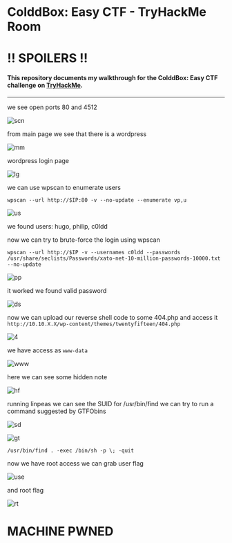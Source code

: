 # ColddBox: Easy CTF - TryHackMe Room
# **!! SPOILERS !!**
#### This repository documents my walkthrough for the **ColddBox: Easy** CTF challenge on [TryHackMe](https://tryhackme.com/room/colddboxeasy). 
---

we see open ports 80 and 4512

![scn](imgs/scn.png "scn")

from main page we see that there is a wordpress

![mm](imgs/mm.png "mm")

wordpress login page

![lg](imgs/lg.png "lg")

we can use wpscan to enumerate users

```
wpscan --url http://$IP:80 -v --no-update --enumerate vp,u
```

![us](imgs/us.png "us")

we found users: hugo, philip, c0ldd

now we can try to brute-force the login using wpscan

```
wpscan --url http://$IP -v --usernames c0ldd --passwords /usr/share/seclists/Passwords/xato-net-10-million-passwords-10000.txt --no-update
```

![pp](imgs/pp.png "pp")

it worked we found valid password

![ds](imgs/ds.png "ds")

now we can upload our reverse shell code to some 404.php and access it `http://10.10.X.X/wp-content/themes/twentyfifteen/404.php`

![4](imgs/4.png "4")

we have access as `www-data`

![www](imgs/www.png "www")

here we can see some hidden note

![hf](imgs/hf.png "hf")

running linpeas we can see the SUID for /usr/bin/find we can try to run a command suggested by GTFObins

![sd](imgs/sd.png "sd")

![gt](imgs/gt.png "gt")

```
/usr/bin/find . -exec /bin/sh -p \; -quit
```

now we have root access we can grab user flag

![use](imgs/use.png "use")

and root flag

![rt](imgs/rt.png "rt")

# MACHINE PWNED
